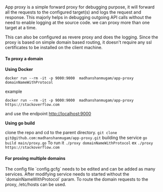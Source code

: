 App proxy is a simple forward proxy for debugging purpose, it will forward all the requests to the configured target(s) and logs the request and response. This majorly helps in debugging outgoing API calls without the need to enable logging at the source code. we can proxy more than one target at a time.

This can also be configured as revere proxy and does the logging. Since the proxy is based on simple domain based routing, it doesn't require any ssl certificates to be installed on the client machine.


<h4>To proxy a domain </h4>


**Using Docker**

 `docker run --rm -it -p 9000:9000  madhanshanmugam/app-proxy domainNameWithProtocol`
 
  example 
  
 `docker run --rm -it -p 9000:9000  madhanshanmugam/app-proxy https://stackoverflow.com`
 
 and use the endpoint  [http://localhost:9000](url) 
 
 **Using go build**
 
 clone the repo and cd to the parent directory. 
    `git clone git@github.com:madhanshanmugam/app-proxy.git`
  building the service `go build main/proxy.go`
  To run it `./proxy domainNameWithProtocol` ex `./proxy https://stackoverflow.com`
  
    
  <h4>For proxing multiple domains </h4>
   The config file `config.gcfg` needs to be edited and can be added as many services. After modifying service needs to started without the `domainNameWithProtocol` param. To route the domain requests to the proxy, /etc/hosts can be used.
    
 
 
